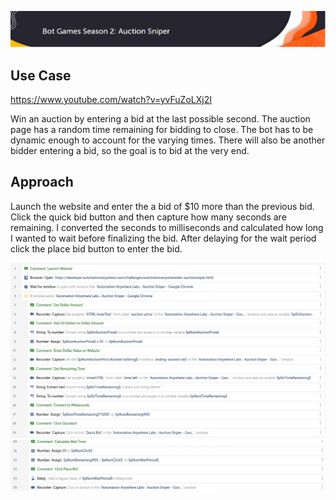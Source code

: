 ![AuctionSniper_Header.png](https://github.com/Brandonkish1/Bot_Games-Auction_Sniper/blob/main/Images/AuctionSniper_Header.png)

## Use Case

https://www.youtube.com/watch?v=yvFuZoLXj2I

Win an auction by entering a bid at the last possible second. The auction page has a random time remaining for bidding to close. The bot has to be dynamic enough to account for the varying times. There will also be another bidder entering a bid, so the goal is to bid at the very end. 

## Approach
Launch the website and enter the a bid of $10 more than the previous bid. Click the quick bid button and then capture how many seconds are remaining. I converted the seconds to milliseconds and calculated how long I wanted to wait before finalizing the bid. After delaying for the wait period click the place bid button to enter the bid.

![AuctionSniper_Code1.png](https://github.com/Brandonkish1/Bot_Games-Auction_Sniper/blob/main/Images/AuctionSniper_Code1.png)
![AuctionSniper_Code2.png](https://github.com/Brandonkish1/Bot_Games-Auction_Sniper/blob/main/Images/AuctionSniper_Code2.png)


